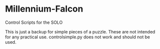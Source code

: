 # Millennium-Falcon
Control Scripts for the SOLO

This is just a backup for simple pieces of a puzzle. These are not intended for any practical use. controlsimple.py does not work and should not be used.
